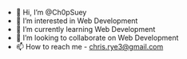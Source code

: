 - 👋 Hi, I’m @Ch0pSuey
- 👀 I’m interested in Web Development
- 🌱 I’m currently learning Web Development
- 💞️ I’m looking to collaborate on Web Development
- 📫 How to reach me - chris.rye3@gmail.com

<!---
Ch0pSuey/Ch0pSuey is a ✨ special ✨ repository because its `README.md` (this file) appears on your GitHub profile.
You can click the Preview link to take a look at your changes.
--->
